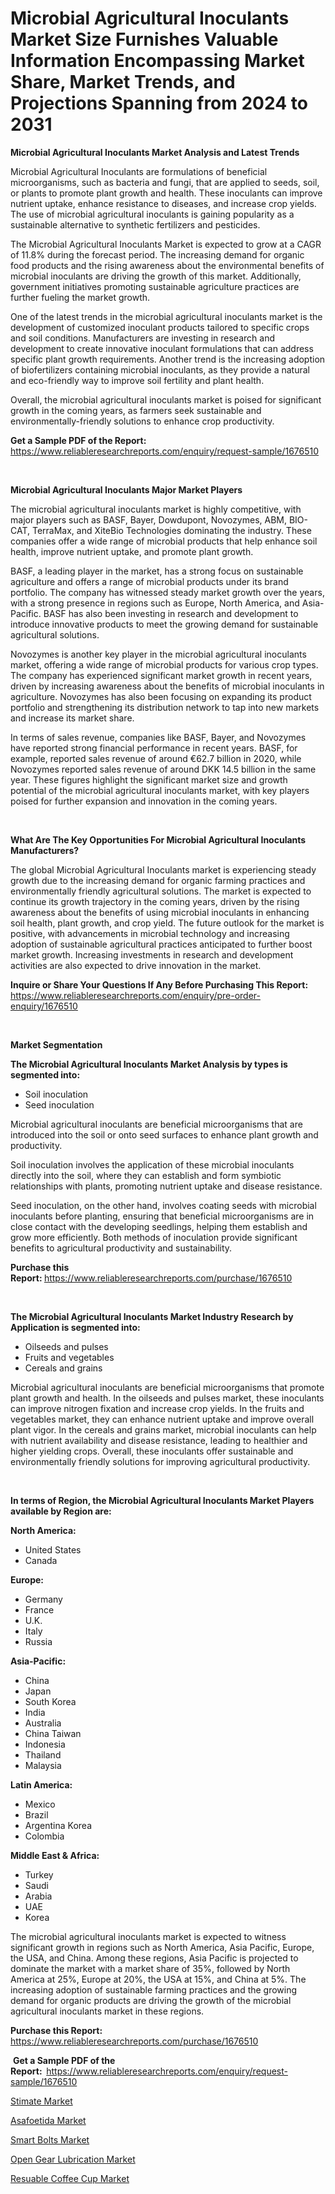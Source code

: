 <p><h1>Microbial Agricultural Inoculants Market Size Furnishes Valuable Information Encompassing Market Share, Market Trends, and Projections Spanning from 2024 to 2031</h1></p><p><strong>Microbial Agricultural Inoculants Market Analysis and Latest Trends</strong></p>
<p><p>Microbial Agricultural Inoculants are formulations of beneficial microorganisms, such as bacteria and fungi, that are applied to seeds, soil, or plants to promote plant growth and health. These inoculants can improve nutrient uptake, enhance resistance to diseases, and increase crop yields. The use of microbial agricultural inoculants is gaining popularity as a sustainable alternative to synthetic fertilizers and pesticides.</p><p>The Microbial Agricultural Inoculants Market is expected to grow at a CAGR of 11.8% during the forecast period. The increasing demand for organic food products and the rising awareness about the environmental benefits of microbial inoculants are driving the growth of this market. Additionally, government initiatives promoting sustainable agriculture practices are further fueling the market growth.</p><p>One of the latest trends in the microbial agricultural inoculants market is the development of customized inoculant products tailored to specific crops and soil conditions. Manufacturers are investing in research and development to create innovative inoculant formulations that can address specific plant growth requirements. Another trend is the increasing adoption of biofertilizers containing microbial inoculants, as they provide a natural and eco-friendly way to improve soil fertility and plant health. </p><p>Overall, the microbial agricultural inoculants market is poised for significant growth in the coming years, as farmers seek sustainable and environmentally-friendly solutions to enhance crop productivity.</p></p>
<p><strong>Get a Sample PDF of the Report:&nbsp;</strong> <a href="https://www.reliableresearchreports.com/enquiry/request-sample/1676510">https://www.reliableresearchreports.com/enquiry/request-sample/1676510</a></p>
<p>&nbsp;</p>
<p><strong>Microbial Agricultural Inoculants Major Market Players</strong></p>
<p><p>The microbial agricultural inoculants market is highly competitive, with major players such as BASF, Bayer, Dowdupont, Novozymes, ABM, BIO-CAT, TerraMax, and XiteBio Technologies dominating the industry. These companies offer a wide range of microbial products that help enhance soil health, improve nutrient uptake, and promote plant growth.</p><p>BASF, a leading player in the market, has a strong focus on sustainable agriculture and offers a range of microbial products under its brand portfolio. The company has witnessed steady market growth over the years, with a strong presence in regions such as Europe, North America, and Asia-Pacific. BASF has also been investing in research and development to introduce innovative products to meet the growing demand for sustainable agricultural solutions.</p><p>Novozymes is another key player in the microbial agricultural inoculants market, offering a wide range of microbial products for various crop types. The company has experienced significant market growth in recent years, driven by increasing awareness about the benefits of microbial inoculants in agriculture. Novozymes has also been focusing on expanding its product portfolio and strengthening its distribution network to tap into new markets and increase its market share.</p><p>In terms of sales revenue, companies like BASF, Bayer, and Novozymes have reported strong financial performance in recent years. BASF, for example, reported sales revenue of around €62.7 billion in 2020, while Novozymes reported sales revenue of around DKK 14.5 billion in the same year. These figures highlight the significant market size and growth potential of the microbial agricultural inoculants market, with key players poised for further expansion and innovation in the coming years.</p></p>
<p>&nbsp;</p>
<p><strong>What Are The Key Opportunities For Microbial Agricultural Inoculants Manufacturers?</strong></p>
<p><p>The global Microbial Agricultural Inoculants market is experiencing steady growth due to the increasing demand for organic farming practices and environmentally friendly agricultural solutions. The market is expected to continue its growth trajectory in the coming years, driven by the rising awareness about the benefits of using microbial inoculants in enhancing soil health, plant growth, and crop yield. The future outlook for the market is positive, with advancements in microbial technology and increasing adoption of sustainable agricultural practices anticipated to further boost market growth. Increasing investments in research and development activities are also expected to drive innovation in the market.</p></p>
<p><strong>Inquire or Share Your Questions If Any Before Purchasing This Report:</strong> <a href="https://www.reliableresearchreports.com/enquiry/pre-order-enquiry/1676510">https://www.reliableresearchreports.com/enquiry/pre-order-enquiry/1676510</a></p>
<p>&nbsp;</p>
<p><strong>Market Segmentation</strong></p>
<p><strong>The Microbial Agricultural Inoculants Market Analysis by types is segmented into:</strong></p>
<p><ul><li>Soil inoculation</li><li>Seed inoculation</li></ul></p>
<p><p>Microbial agricultural inoculants are beneficial microorganisms that are introduced into the soil or onto seed surfaces to enhance plant growth and productivity. </p><p>Soil inoculation involves the application of these microbial inoculants directly into the soil, where they can establish and form symbiotic relationships with plants, promoting nutrient uptake and disease resistance.</p><p>Seed inoculation, on the other hand, involves coating seeds with microbial inoculants before planting, ensuring that beneficial microorganisms are in close contact with the developing seedlings, helping them establish and grow more efficiently. Both methods of inoculation provide significant benefits to agricultural productivity and sustainability.</p></p>
<p><strong>Purchase this Report:&nbsp;</strong><a href="https://www.reliableresearchreports.com/purchase/1676510">https://www.reliableresearchreports.com/purchase/1676510</a></p>
<p>&nbsp;</p>
<p><strong>The Microbial Agricultural Inoculants Market Industry Research by Application is segmented into:</strong></p>
<p><ul><li>Oilseeds and pulses</li><li>Fruits and vegetables</li><li>Cereals and grains</li></ul></p>
<p><p>Microbial agricultural inoculants are beneficial microorganisms that promote plant growth and health. In the oilseeds and pulses market, these inoculants can improve nitrogen fixation and increase crop yields. In the fruits and vegetables market, they can enhance nutrient uptake and improve overall plant vigor. In the cereals and grains market, microbial inoculants can help with nutrient availability and disease resistance, leading to healthier and higher yielding crops. Overall, these inoculants offer sustainable and environmentally friendly solutions for improving agricultural productivity.</p></p>
<p>&nbsp;</p>
<p><strong>In terms of Region, the Microbial Agricultural Inoculants Market Players available by Region are:</strong></p>
<p>
    <p> <strong> North America: </strong>
        <ul>
            <li>United States</li>
            <li>Canada</li>
        </ul>
        </p> 
    <p> <strong> Europe: </strong>
        <ul>
            <li>Germany</li>
            <li>France</li>
            <li>U.K.</li>
            <li>Italy</li>
            <li>Russia</li>
        </ul>
        </p> 
    <p> <strong> Asia-Pacific: </strong>
        <ul>
            <li>China</li>
            <li>Japan</li>
            <li>South Korea</li>
            <li>India</li>
            <li>Australia</li>
            <li>China Taiwan</li>
            <li>Indonesia</li>
            <li>Thailand</li>
            <li>Malaysia</li>
        </ul>
        </p> 
    <p> <strong> Latin America: </strong>
        <ul>
            <li>Mexico</li>
            <li>Brazil</li>
            <li>Argentina Korea</li>
            <li>Colombia</li>
        </ul>
        </p> 
    <p> <strong> Middle East & Africa: </strong>
        <ul>
            <li>Turkey</li>
            <li>Saudi</li>
            <li>Arabia</li>
            <li>UAE</li>
            <li>Korea</li>
        </ul>
    </p>
    </p>
<p><p>The microbial agricultural inoculants market is expected to witness significant growth in regions such as North America, Asia Pacific, Europe, the USA, and China. Among these regions, Asia Pacific is projected to dominate the market with a market share of 35%, followed by North America at 25%, Europe at 20%, the USA at 15%, and China at 5%. The increasing adoption of sustainable farming practices and the growing demand for organic products are driving the growth of the microbial agricultural inoculants market in these regions.</p></p>
<p><strong>Purchase this Report: </strong><a href="https://www.reliableresearchreports.com/purchase/1676510">https://www.reliableresearchreports.com/purchase/1676510</a></p>
<p>&nbsp;<strong>Get a Sample PDF of the Report:&nbsp;&nbsp;</strong><a href="https://www.reliableresearchreports.com/enquiry/request-sample/1676510">https://www.reliableresearchreports.com/enquiry/request-sample/1676510</a></p>
<p><strong></strong></p>
<p><p><a href="https://medium.com/@venaschumm2023/stimate-market-size-and-market-trends-complete-industry-overview-2024-to-2031-144a47c6f92e">Stimate Market</a></p><p><a href="https://medium.com/@brianhernandez1926/asafoetida-market-exploring-market-share-market-trends-and-future-growth-703cb81dcbd4">Asafoetida Market</a></p><p><a href="https://medium.com/@venaschumm2023/smart-bolts-market-trends-forecast-and-competitive-analysis-to-2031-1a8b69e151d3">Smart Bolts Market</a></p><p><a href="https://medium.com/@brianhernandez1926/open-gear-lubrication-market-outlook-industry-overview-and-forecast-2024-to-2031-f8eb467772ea">Open Gear Lubrication Market</a></p><p><a href="https://medium.com/@venaschumm2023/resuable-coffee-cup-market-comprehensive-assessment-by-type-application-and-geography-a5c5bba34b78">Resuable Coffee Cup Market</a></p></p>